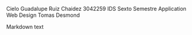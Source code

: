 Cielo Guadalupe Ruiz Chaidez
3042259
IDS
Sexto Semestre
Application Web Design
Tomas Desmond

Markdown text